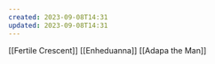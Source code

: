 ```yaml
---
created: 2023-09-08T14:31
updated: 2023-09-08T14:31
---
```

[[Fertile Crescent]]
[[Enheduanna]]
[[Adapa the Man]]